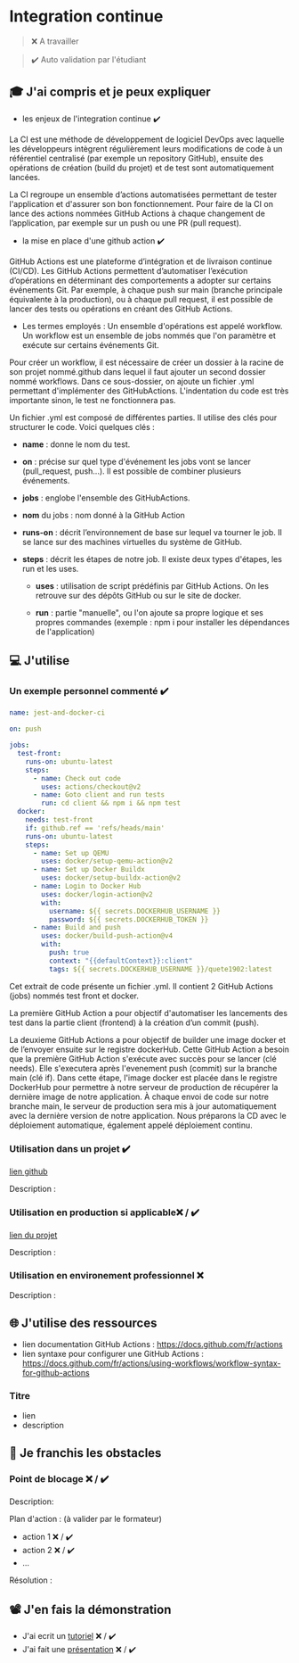 # Integration continue

> ❌ A travailler

> ✔️ Auto validation par l'étudiant

## 🎓 J'ai compris et je peux expliquer

- les enjeux de l'integration continue ✔️

La CI est une méthode de développement de logiciel DevOps avec laquelle les développeurs intègrent régulièrement leurs modifications de code à un référentiel centralisé (par exemple un repository GitHub), ensuite des opérations de création (build du projet) et de test sont automatiquement lancées.

La CI regroupe un ensemble d’actions automatisées permettant de tester l'application et d'assurer son bon fonctionnement. Pour faire de la CI on lance des actions nommées GitHub Actions à chaque changement de l’application, par exemple sur un push ou une PR (pull request).

- la mise en place d'une github action ✔️

GitHub Actions est une plateforme d’intégration et de livraison continue (CI/CD). Les GitHub Actions permettent d’automatiser l’exécution d’opérations en déterminant des comportements a adopter sur certains événements Git. Par exemple, à chaque push sur main (branche principale équivalente à la production), ou à chaque pull request, il est possible de lancer des tests ou opérations en créant des GitHub Actions.

- Les termes employés :
  Un ensemble d'opérations est appelé workflow. Un workflow est un ensemble de jobs nommés que l'on paramètre et exécute sur certains événements Git.

Pour créer un workflow, il est nécessaire de créer un dossier à la racine de son projet nommé.github dans lequel il faut ajouter un second dossier nommé workflows. Dans ce sous-dossier, on ajoute un fichier .yml permettant d'implémenter des GitHubActions. L'indentation du code est très importante sinon, le test ne fonctionnera pas.

Un fichier .yml est composé de différentes parties. Il utilise des clés pour structurer le code. Voici quelques clés :

- **name** : donne le nom du test.

- **on** : précise sur quel type d'événement les jobs vont se lancer (pull_request, push...). Il est possible de combiner plusieurs événements.

- **jobs** : englobe l'ensemble des GitHubActions.

- **nom** du jobs : nom donné à la GitHub Action

- **runs-on** : décrit l’environnement de base sur lequel va tourner le job. Il se lance sur des machines virtuelles du système de GitHub.

- **steps** : décrit les étapes de notre job. Il existe deux types d'étapes, les run et les uses.

  - **uses** : utilisation de script prédéfinis par GitHub Actions. On les retrouve sur des dépôts GitHub ou sur le site de docker.

  - **run** : partie "manuelle", ou l'on ajoute sa propre logique et ses propres commandes (exemple : npm i pour installer les dépendances de l'application)

## 💻 J'utilise

### Un exemple personnel commenté ✔️

```yml
name: jest-and-docker-ci

on: push

jobs:
  test-front:
    runs-on: ubuntu-latest
    steps:
      - name: Check out code
        uses: actions/checkout@v2
      - name: Goto client and run tests
        run: cd client && npm i && npm test
  docker:
    needs: test-front
    if: github.ref == 'refs/heads/main'
    runs-on: ubuntu-latest
    steps:
      - name: Set up QEMU
        uses: docker/setup-qemu-action@v2
      - name: Set up Docker Buildx
        uses: docker/setup-buildx-action@v2
      - name: Login to Docker Hub
        uses: docker/login-action@v2
        with:
          username: ${{ secrets.DOCKERHUB_USERNAME }}
          password: ${{ secrets.DOCKERHUB_TOKEN }}
      - name: Build and push
        uses: docker/build-push-action@v4
        with:
          push: true
          context: "{{defaultContext}}:client"
          tags: ${{ secrets.DOCKERHUB_USERNAME }}/quete1902:latest
```

Cet extrait de code présente un fichier .yml. Il contient 2 GitHub Actions (jobs) nommés test front et docker.

La première GitHub Action a pour objectif d'automatiser les lancements des test dans la partie client (frontend) à la création d’un commit (push).

La deuxieme GitHub Actions a pour objectif de builder une image docker et de l’envoyer ensuite sur le registre dockerHub. Cette GitHub Action a besoin que la première GitHub Action s'exécute avec succès pour se lancer (clé needs). Elle s'executera après l'evenement push (commit) sur la branche main (clé if).
Dans cette étape, l'image docker est placée dans le registre DockerHub pour permettre à notre serveur de production de récupérer la dernière image de notre application. À chaque envoi de code sur notre branche main, le serveur de production sera mis à jour automatiquement avec la dernière version de notre application. Nous préparons la CD avec le déploiement automatique, également appelé déploiement continu.

### Utilisation dans un projet ✔️

[lien github](...)

Description :

### Utilisation en production si applicable❌ / ✔️

[lien du projet](...)

Description :

### Utilisation en environement professionnel ❌

Description :

## 🌐 J'utilise des ressources

- lien documentation GitHub Actions : https://docs.github.com/fr/actions
- lien syntaxe pour configurer une GitHub Actions : https://docs.github.com/fr/actions/using-workflows/workflow-syntax-for-github-actions

### Titre

- lien
- description

## 🚧 Je franchis les obstacles

### Point de blocage ❌ / ✔️

Description:

Plan d'action : (à valider par le formateur)

- action 1 ❌ / ✔️
- action 2 ❌ / ✔️
- ...

Résolution :

## 📽️ J'en fais la démonstration

- J'ai ecrit un [tutoriel](...) ❌ / ✔️
- J'ai fait une [présentation](...) ❌ / ✔️

